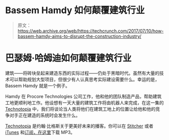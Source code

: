 # Bassem Hamdy 如何颠覆建筑行业 

> 原文：<https://web.archive.org/web/https://techcrunch.com/2017/07/10/how-bassem-hamdy-aims-to-disrupt-the-construction-industry/>

# 巴瑟姆·哈姆迪如何颠覆建筑行业

建筑——将砖块垒起来建造东西的实际过程——仍处于黑暗时代。虽然有大量的技术可以帮助规划大型项目，但很少有人认真思考实际建设需要什么。幸运的是，Bassem Hamdy 就是一个例子。

Hamdy 在 Procore Technologies 公司工作，他和他的团队制造产品，帮助建筑工地更顺利地工作。他设想有一天大量的建筑工作将由机器人来完成，在这一集的 [Technotopia](https://web.archive.org/web/20221231005932/https://techcrunch.com/tag/Technoptia) 中，我们将谈论当人类将他们在建筑工地上的位置让给他和他的竞争对手正在建造的系统时会发生什么。

[Technotopia](//web.archive.org/web/20221231005932/https://techcrunch.com/tag/technotopia%E2%80%9D) 是约翰·比格斯关于更美好未来的播客。你可以在 [Stitcher](https://web.archive.org/web/20221231005932/http://www.stitcher.com/s?fid=123180&refid=stpr) 或者 [iTunes](https://web.archive.org/web/20221231005932/https://itunes.apple.com/us/podcast/technotopia/id1076105764?mt=2) 和[订阅，在这里](https://web.archive.org/web/20221231005932/http://traffic.libsyn.com/technotopia/technotopiaBaseem.mp3)下载 MP3。